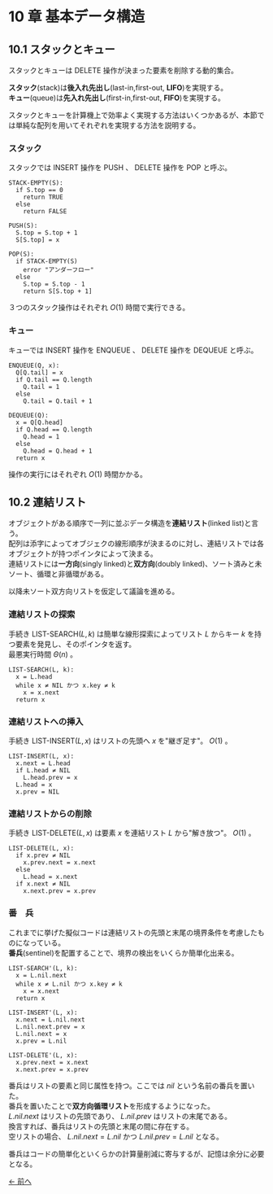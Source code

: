 # 10 章 基本データ構造

## 10.1 スタックとキュー

スタックとキューは $\text{DELETE}$ 操作が決まった要素を削除する動的集合。

**スタック**(stack)は**後入れ先出し**(last-in,first-out, **LIFO**)を実現する。  
**キュー**(queue)は**先入れ先出し**(first-in,first-out, **FIFO**)を実現する。

スタックとキューを計算機上で効率よく実現する方法はいくつかあるが、本節では単純な配列を用いてそれぞれを実現する方法を説明する。

### スタック

スタックでは $\text{INSERT}$ 操作を $\text{PUSH}$ 、 $\text{DELETE}$ 操作を $\text{POP}$ と呼ぶ。

```pseudo
STACK-EMPTY(S):
  if S.top == 0
    return TRUE
  else
    return FALSE
```

```pseudo
PUSH(S):
  S.top = S.top + 1
  S[S.top] = x
```

```pseudo
POP(S):
  if STACK-EMPTY(S)
    error "アンダーフロー"
  else
    S.top = S.top - 1
    return S[S.top + 1]
```

３つのスタック操作はそれぞれ $O(1)$ 時間で実行できる。

### キュー

キューでは $\text{INSERT}$ 操作を $\text{ENQUEUE}$ 、 $\text{DELETE}$ 操作を $\text{DEQUEUE}$ と呼ぶ。

```pseudo
ENQUEUE(Q, x):
  Q[Q.tail] = x
  if Q.tail == Q.length
    Q.tail = 1
  else
    Q.tail = Q.tail + 1
```

```pseudo
DEQUEUE(Q):
  x = Q[Q.head]
  if Q.head == Q.length
    Q.head = 1
  else
    Q.head = Q.head + 1
  return x
```

操作の実行にはそれぞれ $O(1)$ 時間かかる。

## 10.2 連結リスト

オブジェクトがある順序で一列に並ぶデータ構造を**連結リスト**(linked list)と言う。  
配列は添字によってオブジェクの線形順序が決まるのに対し、連結リストでは各オブジェクトが持つポインタによって決まる。  
連結リストには**一方向**(singly linked)と**双方向**(doubly linked)、ソート済みと未ソート、循環と非循環がある。

以降未ソート双方向リストを仮定して議論を進める。

### 連結リストの探索

手続き $\text{LIST-SEARCH}(L,k)$ は簡単な線形探索によってリスト $L$ からキー $k$ を持つ要素を発見し、そのポインタを返す。  
最悪実行時間 $\Theta(n)$ 。

```pseudo
LIST-SEARCH(L, k):
  x = L.head
  while x ≠ NIL かつ x.key ≠ k
    x = x.next
  return x
```

### 連結リストへの挿入

手続き $\text{LIST-INSERT}(L,x)$ はリストの先頭へ $x$ を"継ぎ足す"。 $O(1)$ 。

```pseudo
LIST-INSERT(L, x):
  x.next = L.head
  if L.head ≠ NIL
    L.head.prev = x
  L.head = x
  x.prev = NIL
```

### 連結リストからの削除

手続き $\text{LIST-DELETE}(L,x)$ は要素 $x$ を連結リスト $L$ から"解き放つ"。 $O(1)$ 。

```pseudo
LIST-DELETE(L, x):
  if x.prev ≠ NIL
    x.prev.next = x.next
  else
    L.head = x.next
  if x.next ≠ NIL
    x.next.prev = x.prev
```

### 番　兵

これまでに挙げた擬似コードは連結リストの先頭と末尾の境界条件を考慮したものになっている。  
**番兵**(sentinel)を配置することで、境界の検出をいくらか簡単化出来る。

```pseudo
LIST-SEARCH'(L, k):
  x = L.nil.next
  while x ≠ L.nil かつ x.key ≠ k
    x = x.next
  return x
```

```pseudo
LIST-INSERT'(L, x):
  x.next = L.nil.next
  L.nil.next.prev = x
  L.nil.next = x
  x.prev = L.nil
```

```pseudo
LIST-DELETE'(L, x):
  x.prev.next = x.next
  x.next.prev = x.prev
```

番兵はリストの要素と同じ属性を持つ。ここでは $nil$ という名前の番兵を置いた。  
番兵を置いたことで**双方向循環リスト**を形成するようになった。  
$L.nil.next$ はリストの先頭であり、 $L.nil.prev$ はリストの末尾である。  
換言すれば、番兵はリストの先頭と末尾の間に存在する。  
空リストの場合、 $L.nil.next = L.nil$ かつ $L.nil.prev = L.nil$ となる。

番兵はコードの簡単化といくらかの計算量削減に寄与するが、記憶は余分に必要となる。

[← 前へ](../ch09/note.md)
